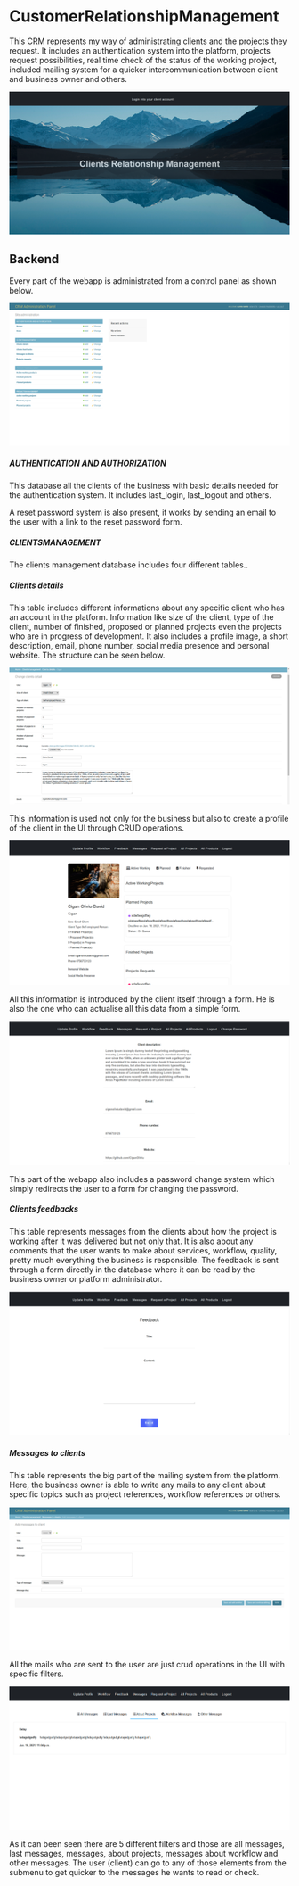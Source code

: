 # CustomerRelationshipManagement

This CRM represents my way of administrating clients and the projects they
request. It includes an authentication system into the platform, projects 
request possibilities, real time check of the status of the working project,
included mailing system for a quicker intercommunication between client and
business owner and others.

![Website MainView](CRM_documentation/picture_1.png)

## Backend

Every part of the webapp is administrated from a control panel as shown
below.

![Website MainView](CRM_documentation/picture_2.png)

##### AUTHENTICATION AND AUTHORIZATION

This database all the clients of the business with basic details needed
for the authentication system. It includes last_login, last_logout and others.

A reset password system is also present, it works by sending an email to the
user with a link to the reset password form.

##### CLIENTSMANAGEMENT

The clients management database includes four different tables..

##### Clients details

This table includes different informations about any specific client who
has an account in the platform. Information like size of the client, type of the client,
number of finished, proposed or planned projects even the projects who are
in progress of development. It also includes a profile image, a short description,
email, phone number, social media presence and personal website. The structure can be seen
below.

![Website MainView](CRM_documentation/picture_3.png)

This information is used not only for the business but also to create 
a profile of the client in the UI through CRUD operations.

![Website MainView](CRM_documentation/picture_4.png)

All this information is introduced by the client itself through a form. He
is also the one who can actualise all this data from a simple form.

![Website MainView](CRM_documentation/picture_5.png)

This part of the webapp also includes a password change system which simply
redirects the user to a form for changing the password.

##### Clients feedbacks 

This table represents messages from the clients about how the project is
working after it was delivered but not only that. It is also about any comments
that the user wants to make about services, workflow, quality, pretty much
everything the business is responsible. The feedback is sent through a form
directly in the database where it can be read by the business owner or 
platform administrator.

![Website MainView](CRM_documentation/picture_6.png)

##### Messages to clients

 This table represents the big part of the mailing system from the platform.
 Here, the business owner is able to write any mails to any client about specific
 topics such as project references, workflow references or others.
 
![Website MainView](CRM_documentation/picture_7.png)

All the mails who are sent to the user are just crud operations in the UI with specific 
filters.

![Website MainView](CRM_documentation/picture_8.png)

As it can been seen there are 5 different filters and those are all messages, last messages,
messages, about projects, messages about workflow and other messages. The user (client) can go to any 
of those elements from the submenu to get quicker to the messages he wants to read or check.